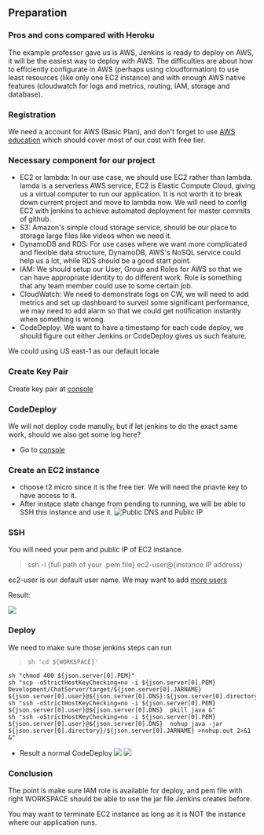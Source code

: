 ## Preparation
### Pros and cons compared with Heroku
The example professor gave us is AWS, Jenkins is ready to deploy on AWS, it will be the easiest way to deploy with AWS. The difficulties are about how to efficiently configurate in AWS (perhaps using cloudformation) to use least resources (like only one EC2 instance) and with enough AWS native features (cloudwatch for logs and metrics, routing, IAM, storage and database).

### Registration
We need a account for AWS (Basic Plan), and don't forget to use [AWS education](https://aws.amazon.com/education/awseducate/) which should cover most of our cost with free tier.

### Necessary component for our project
* EC2 or lambda: In our use case, we should use EC2 rather than lambda. lamda is a serverless AWS service, EC2 is Elastic Compute Cloud, giving us a virtual computer to run our application. It is not worth it to break down current project and move to lambda now. We will need to config EC2 with jenkins to achieve automated deployment for master commits of github.
* S3: Amazon's simple cloud storage service, should be our place to storage large files like videos when we need it.
* DynamoDB and RDS: For use cases where we want more complicated and flexible data structure, DynamoDB, AWS's NoSQL service could help us a lot, while RDS should be a good start point.
* IAM: We should setup our User, Group and Roles for AWS so that we can have appropriate identity to do different work. Role is something that any team member could use to some certain job.
* CloudWatch: We need to demonstrate logs on CW, we will need to add metrics and set up dashboard to surveil some significant performance, we may need to add alarm so that we could get notification instantly when something is wrong.
* CodeDeploy: We want to have a timestamp for each code deploy, we should figure out either Jenkins or CodeDeploy gives us such feature.

We could using US east-1 as our default locale
### Create Key Pair
Create key pair at [console](https://console.aws.amazon.com/ec2/v2/home?region=us-east-1#KeyPairs:sort=keyName)

### CodeDeploy
We will not deploy code manully, but if let jenkins to do the exact same work, should we also get some log here?
* Go to [console](https://console.aws.amazon.com/codesuite/codedeploy/applications?region=us-east-1)

### Create an EC2 instance
* choose t2.micro since it is the free tier. We will need the priavte key to have access to it.
* After instace state change from pending to running, we will be able to SSH this instance and use it.
![Public DNS and Public IP](https://i.imgur.com/zfdg9Kq.png)

### SSH
You will need your pem and public IP of EC2 instance.
> ssh -i {full path of your .pem file} ec2-user@{instance IP address}

ec2-user is our default user name. We may want to add [more users](https://docs.aws.amazon.com/AWSEC2/latest/UserGuide/managing-users.html)

Result:

![](https://i.imgur.com/5QNt63x.png)

### Deploy
We need to make sure those jenkins steps can run
>     sh 'cd ${WORKSPACE}'
    sh "chmod 400 ${json.server[0].PEM}"
    sh "scp -oStrictHostKeyChecking=no -i ${json.server[0].PEM} Development/ChatServer/target/${json.server[0].JARNAME} ${json.server[0].user}@${json.server[0].DNS}:${json.server[0].directory}"
    sh "ssh -oStrictHostKeyChecking=no -i ${json.server[0].PEM} ${json.server[0].user}@${json.server[0].DNS}  pkill java &"
    sh "ssh -oStrictHostKeyChecking=no -i ${json.server[0].PEM} ${json.server[0].user}@${json.server[0].DNS}  nohup java -jar ${json.server[0].directory}/${json.server[0].JARNAME} >nohup.out 2>&1 &"


* Result a normal CodeDeploy
![](https://i.imgur.com/DUB7zBX.png)
![](https://i.imgur.com/MbNfOhQ.png)

### Conclusion
The point is make sure IAM role is available for deploy, and pem file with right WORKSPACE should be able to use the jar file Jenkins creates before.

You may want to terminate EC2 instance as long as it is NOT the instance where our application runs.